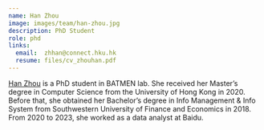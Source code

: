 ```yaml
---
name: Han Zhou
image: images/team/han-zhou.jpg
description: PhD Student
role: phd
links:
  email:  zhhan@connect.hku.hk
  resume: files/cv_zhouhan.pdf
---
```

 
[Han Zhou](https://zhouhanhanhan.github.io/) is a PhD student in BATMEN lab. She received her Master’s degree in Computer Science from the University of Hong Kong in 2020. Before that, she obtained her Bachelor’s degree in Info Management & Info System from Southwestern University of Finance and Economics in 2018. From 2020 to 2023, she worked as a data analyst at Baidu.